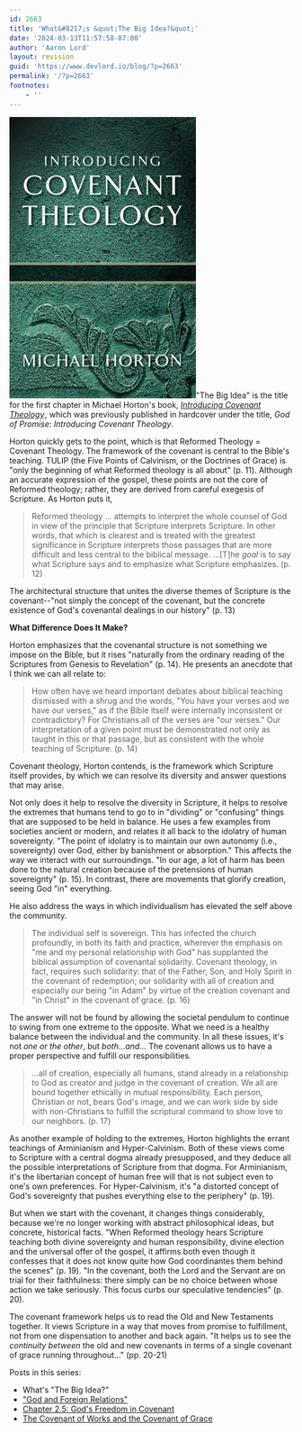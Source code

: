 ```yaml
---
id: 2663
title: 'What&#8217;s &quot;The Big Idea?&quot;'
date: '2024-03-13T11:57:58-07:00'
author: 'Aaron Lord'
layout: revision
guid: 'https://www.devlord.io/blog/?p=2663'
permalink: '/?p=2663'
footnotes:
    - ''
---
```


<a href="/assets/img/2011/10/horton_ict.jpg"><img class="alignleft" src="/assets/img/2011/10/horton_ict.jpg?w=199" alt="" border="0" /></a>"The Big Idea" is the title for the first chapter in Michael Horton's book, <span style="font-style: italic;"><a href="http://www.amazon.com/gp/product/080107195X?ie=UTF8&amp;tag=lbmusic&amp;linkCode=as2&amp;camp=1789&amp;creative=390957&amp;creativeASIN=080107195X">Introducing Covenant Theology</a><img src="http://www.assoc-amazon.com/e/ir?t=lbmusic&amp;l=as2&amp;o=1&amp;a=080107195X" alt="" width="1" height="1" border="0" /></span>, which was previously published in hardcover under the title, <span style="font-style: italic;">God of Promise: Introducing Covenant Theology</span>.

Horton quickly gets to the point, which is that Reformed Theology = Covenant Theology. The framework of the covenant is central to the Bible's teaching. TULIP (the Five Points of Calvinism, or the Doctrines of Grace) is "only the beginning of what Reformed theology is all about" (p. 11). Although an accurate expression of the gospel, these points are not the core of Reformed theology; rather, they are derived from careful exegesis of Scripture. As Horton puts it,
<blockquote>Reformed theology ... attempts to interpret the whole counsel of God in view of the principle that Scripture interprets Scripture. In other words, that which is clearest and is treated with the greatest significance in Scripture interprets those passages that are more difficult and less central to the biblical message. ...[T]he <span style="font-style: italic;">goal</span> is to say what Scripture says and to emphasize what Scripture emphasizes. (p. 12)</blockquote>
The architectural structure that unites the diverse themes of Scripture is the covenant--"not simply the concept of the covenant, but the concrete existence of God's covenantal dealings in our history" (p. 13)

<span style="font-weight: bold;">What Difference Does It Make?</span>

Horton emphasizes that the covenantal structure is not something we impose on the Bible, but it rises "naturally from the ordinary reading of the Scriptures from Genesis to Revelation" (p. 14). He presents an anecdote that I think we can all relate to:
<blockquote>How often have we heard important debates about biblical teaching dismissed with a shrug and the words, "You have your verses and we have our verses," as if the Bible itself were internally inconsistent or contradictory? For Christians all of the verses are "our verses." Our interpretation of a given point must be demonstrated not only as taught in this or that passage, but as consistent with the whole teaching of Scripture. (p. 14)</blockquote>
Covenant theology, Horton contends, is the framework which Scripture itself provides, by which we can resolve its diversity and answer questions that may arise.

Not only does it help to resolve the diversity in Scripture, it helps to resolve the extremes that humans tend to go to in "dividing" or "confusing" things that are supposed to be held in balance. He uses a few examples from societies ancient or modern, and relates it all back to the idolatry of human sovereignty. "The point of idolatry is to maintain our own autonomy (i.e., sovereignty) over God, either by banishment or absorption." This affects the way we interact with our surroundings. "In our age, a lot of harm has been done to the natural creation because of the pretensions of human sovereignty" (p. 15). In contrast, there are movements that glorify creation, seeing God "in" everything.

He also address the ways in which individualism has elevated the self above the community.
<blockquote>The individual self is sovereign. This has infected the church profoundly, in both its faith and practice, wherever the emphasis on "me and my personal relationship with God" has supplanted the biblical assumption of covenantal solidarity. Covenant theology, in fact, requires such solidarity: that of the Father, Son, and Holy Spirit in the covenant of redemption; our solidarity with all of creation and especially our being "in Adam" by virtue of the creation covenant and "in Christ" in the covenant of grace. (p. 16)</blockquote>
The answer will not be found by allowing the societal pendulum to continue to swing from one extreme to the opposite. What we need is a healthy balance between the individual and the community. In all these issues, it's not <span style="font-style: italic;">one or the other</span>, but <span style="font-style: italic;">both...and...</span> The covenant allows us to have a proper perspective and fulfill our responsibilities.
<blockquote>...all of creation, especially all humans, stand already in a relationship to God as creator and judge in the covenant of creation. We all are bound together ethically in mutual responsibility. Each person, Christian or not, bears God's image, and we can work side by side with non-Christians to fulfill the scriptural command to show love to our neighbors. (p. 17)</blockquote>
As another example of holding to the extremes, Horton highlights the errant teachings of Arminianism and Hyper-Calvinism. Both of these views come to Scripture with a central dogma already presupposed, and they deduce all the possible interpretations of Scripture from that dogma. For Arminianism, it's the libertarian concept of human free will that is not subject even to one's own preferences. For Hyper-Calvinism, it's "a distorted concept of God's sovereignty that pushes everything else to the periphery" (p. 19).

But when we start with the covenant, it changes things considerably, because we're no longer working with abstract philosophical ideas, but concrete, historical facts. "When Reformed theology hears Scripture teaching both divine sovereignty and human responsibility, divine election and the universal offer of the gospel, it affirms both even though it confesses that it does not know quite how God coordinantes them behind the scenes" (p. 19). "In the covenant, both the Lord and the Servant are on trial for their faithfulness: there simply can be no choice between whose action we take seriously. This focus curbs our speculative tendencies" (p. 20).

The covenant framework helps us to read the Old and New Testaments together. It views Scripture in a way that moves from promise to fulfillment, not from one dispensation to another and back again. "It helps us to see the <span style="font-style: italic;">continuity between</span> the old and new covenants in terms of a single covenant of grace running throughout..." (pp. 20-21)

Posts in this series:
<ul>
 	<li>What's "The Big Idea?"</li>
 	<li><a href="/2009/06/12/god-and-foreign-relations/">"God and Foreign Relations"</a></li>
 	<li><a href="/2009/07/01/chapter-2-5-gods-freedom-in-covenant/">Chapter 2.5: God's Freedom in Covenant</a></li>
 	<li><a href="/2009/07/11/the-covenant-of-works-and-the-covenant-of-grace/">The Covenant of Works and the Covenant of Grace</a></li>
</ul>
<div class="blogger-post-footer"></div>